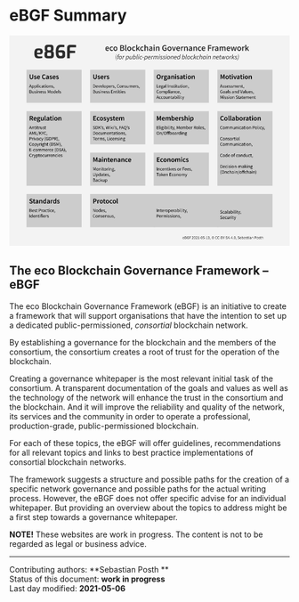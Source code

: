 # eBGF Summary
 
![Overview](https://raw.githubusercontent.com/internet-sicherheit/eBGF/main/overrides/assets/eBGF-Overview.png)

## The eco Blockchain Governance Framework – eBGF

The eco Blockchain Governance Framework (eBGF) is an initiative to create a framework that will support organisations that have the intention to set up a dedicated public-permissioned, *consortial* blockchain network. 

By establishing a governance for the blockchain and the members of the consortium, the consortium creates a root of trust for the operation of the blockchain.

Creating a governance whitepaper is the most relevant initial task of the consortium.  A transparent documentation of the goals and values as well as the technology of the network will enhance the trust in the consortium and the blockchain. And it will improve the reliability and quality of the network, its services and the community in order to operate a professional, production-grade, public-permissioned blockchain. 

For each of these topics, the eBGF will offer guidelines, recommendations for all relevant topics and links to best practice implementations of consortial blockchain networks.

The framework suggests a structure and possible paths for the creation of a specific network governance and possible paths for the actual writing process. However, the eBGF does not offer specific advise for an individual whitepaper. But providing an overview about the topics to address might be a first step towards a governance whitepaper.

**NOTE!** These websites are work in progress. The content is not to be regarded as legal or business advice.

________

Contributing authors: **Sebastian Posth **   
Status of this document: **work in progress**    
Last day modified: **2021-05-06**   



